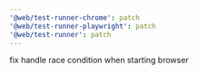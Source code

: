 ```yaml
---
'@web/test-runner-chrome': patch
'@web/test-runner-playwright': patch
'@web/test-runner': patch
---
```


fix handle race condition when starting browser
